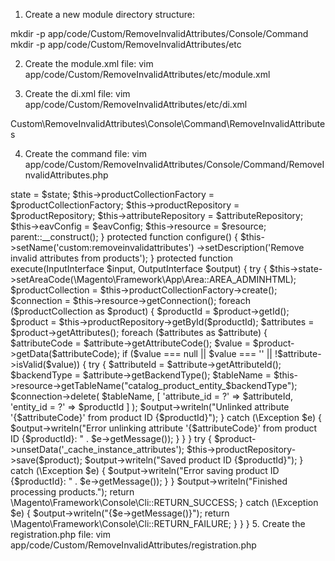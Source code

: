 1. Create a new module directory structure:

mkdir -p app/code/Custom/RemoveInvalidAttributes/Console/Command
mkdir -p app/code/Custom/RemoveInvalidAttributes/etc

2. Create the module.xml file:
vim app/code/Custom/RemoveInvalidAttributes/etc/module.xml

<?xml version="1.0"?>
<config xmlns:xsi="http://www.w3.org/2001/XMLSchema-instance" xsi:noNamespaceSchemaLocation="urn:magento:framework:Module/etc/module.xsd">
    <module name="Custom_RemoveInvalidAttributes" setup_version="1.0.0">
    </module>
</config>

3. Create the di.xml file:
vim app/code/Custom/RemoveInvalidAttributes/etc/di.xml

<?xml version="1.0"?>
<config xmlns:xsi="http://www.w3.org/2001/XMLSchema-instance" xsi:noNamespaceSchemaLocation="urn:magento:framework:ObjectManager/etc/config.xsd">
    <type name="Magento\Framework\Console\CommandList">
        <arguments>
            <argument name="commands" xsi:type="array">
                <item name="remove_invalid_attributes" xsi:type="object">Custom\RemoveInvalidAttributes\Console\Command\RemoveInvalidAttributes</item>
            </argument>
        </arguments>
    </type>
</config>

4. Create the command file:
vim app/code/Custom/RemoveInvalidAttributes/Console/Command/RemoveInvalidAttributes.php

<?php
namespace Custom\RemoveInvalidAttributes\Console\Command;

use Symfony\Component\Console\Command\Command;
use Symfony\Component\Console\Input\InputInterface;
use Symfony\Component\Console\Output\OutputInterface;
use Magento\Framework\App\State;
use Magento\Catalog\Model\ResourceModel\Product\CollectionFactory;
use Magento\Catalog\Api\ProductRepositoryInterface;
use Magento\Eav\Api\AttributeRepositoryInterface;
use Magento\Eav\Model\Config as EavConfig;
use Magento\Framework\App\ResourceConnection;

class RemoveInvalidAttributes extends Command
{
    protected $state;
    protected $productCollectionFactory;
    protected $productRepository;
    protected $attributeRepository;
    protected $eavConfig;
    protected $resource;

    public function __construct(
        State $state,
        CollectionFactory $productCollectionFactory,
        ProductRepositoryInterface $productRepository,
        AttributeRepositoryInterface $attributeRepository,
        EavConfig $eavConfig,
        ResourceConnection $resource
    ) {
        $this->state = $state;
        $this->productCollectionFactory = $productCollectionFactory;
        $this->productRepository = $productRepository;
        $this->attributeRepository = $attributeRepository;
        $this->eavConfig = $eavConfig;
        $this->resource = $resource;
        parent::__construct();
    }

    protected function configure()
    {
        $this->setName('custom:removeinvalidattributes')
             ->setDescription('Remove invalid attributes from products');
    }

    protected function execute(InputInterface $input, OutputInterface $output)
    {
        try {
            $this->state->setAreaCode(\Magento\Framework\App\Area::AREA_ADMINHTML);
            $productCollection = $this->productCollectionFactory->create();
            $connection = $this->resource->getConnection();

            foreach ($productCollection as $product) {
                $productId = $product->getId();
                $product = $this->productRepository->getById($productId);
                $attributes = $product->getAttributes();

                foreach ($attributes as $attribute) {
                    $attributeCode = $attribute->getAttributeCode();
                    $value = $product->getData($attributeCode);

                    if ($value === null || $value === '' || !$attribute->isValid($value)) {
                        try {
                            $attributeId = $attribute->getAttributeId();
                            $backendType = $attribute->getBackendType();
                            $tableName = $this->resource->getTableName("catalog_product_entity_$backendType");

                            $connection->delete(
                                $tableName,
                                [
                                    'attribute_id = ?' => $attributeId,
                                    'entity_id = ?' => $productId
                                ]
                            );

                            $output->writeln("Unlinked attribute '{$attributeCode}' from product ID {$productId}");
                        } catch (\Exception $e) {
                            $output->writeln("Error unlinking attribute '{$attributeCode}' from product ID {$productId}: " . $e->getMessage());
                        }
                    }
                }

                try {
                    $product->unsetData('_cache_instance_attributes');
                    $this->productRepository->save($product);
                    $output->writeln("Saved product ID {$productId}");
                } catch (\Exception $e) {
                    $output->writeln("Error saving product ID {$productId}: " . $e->getMessage());
                }
            }

            $output->writeln("Finished processing products.");
            return \Magento\Framework\Console\Cli::RETURN_SUCCESS;
        } catch (\Exception $e) {
            $output->writeln("<error>{$e->getMessage()}</error>");
            return \Magento\Framework\Console\Cli::RETURN_FAILURE;
        }
    }
}

5. Create the registration.php file:
vim app/code/Custom/RemoveInvalidAttributes/registration.php

<?php
\Magento\Framework\Component\ComponentRegistrar::register(
    \Magento\Framework\Component\ComponentRegistrar::MODULE,
    'Custom_RemoveInvalidAttributes',
    __DIR__
);




Certainly, I can help you implement this as a Magento 2 command line command. We'll create a custom module with a console command that you can run using bin/magento removeinvalidattributes. Here's how to do it:
Magento 2 module for removing invalid attributesClick to open code
Now that we've created the module, here are the steps to implement and use it:

Place all the files in their respective directories as shown in the file paths above.
Enable the module:
Copybin/magento module:enable Custom_RemoveInvalidAttributes

Run setup upgrade:
Copybin/magento setup:upgrade

Compile the code:
Copybin/magento setup:di:compile

Clear the cache:
Copybin/magento cache:clean


Now you can run the command using:
Copybin/magento custom:removeinvalidattributes
This will execute the script to remove invalid attributes from your products.
Important notes:

Always backup your database before running this command.
Test it on a staging or development environment first.
This command will directly modify your product data, so use it with caution.
For large catalogs, you might want to add batching logic to avoid memory issues.

Would you like me to explain any part of this implementation in more detail?
